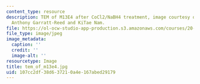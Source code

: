 ```yaml
---
content_type: resource
description: TEM of M13E4 after CoCl2/NaBH4 treatment, image courtesy of Natalie Kuldell,
  Anthony Garratt-Reed and KiTae Nam.
file: https://ol-ocw-studio-app-production.s3.amazonaws.com/courses/20-109-laboratory-fundamentals-in-biological-engineering-fall-2007/107cc2df38d637210a4e167abed29179_tem_of_m13e4.jpg
file_type: image/jpeg
image_metadata:
  caption: ''
  credit: ''
  image-alt: ''
resourcetype: Image
title: tem_of_m13e4.jpg
uid: 107cc2df-38d6-3721-0a4e-167abed29179
---
```


